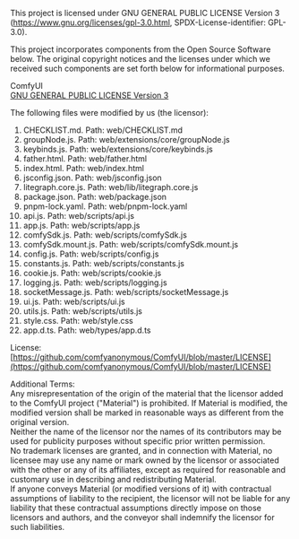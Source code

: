 This project is licensed under GNU GENERAL PUBLIC LICENSE Version 3 (https://www.gnu.org/licenses/gpl-3.0.html, SPDX-License-identifier: GPL-3.0).

This project incorporates components from the Open Source Software below. 
The original copyright notices and the licenses under which we received such components are set forth below for informational purposes. 

ComfyUI<br/>
[GNU GENERAL PUBLIC LICENSE Version 3](https://www.gnu.org/licenses/gpl-3.0.html)

The following files were modified by us (the licensor):
1. CHECKLIST.md. Path: web/CHECKLIST.md
2. groupNode.js. Path: web/extensions/core/groupNode.js
3. keybinds.js. Path: web/extensions/core/keybinds.js
4. father.html. Path: web/father.html
5. index.html. Path: web/index.html
6. jsconfig.json. Path: web/jsconfig.json
7. litegraph.core.js. Path: web/lib/litegraph.core.js
8. package.json. Path: web/package.json
9. pnpm-lock.yaml. Path: web/pnpm-lock.yaml
10. api.js. Path: web/scripts/api.js
11. app.js. Path: web/scripts/app.js
12. comfySdk.js. Path: web/scripts/comfySdk.js
13. comfySdk.mount.js. Path: web/scripts/comfySdk.mount.js
14. config.js. Path: web/scripts/config.js
15. constants.js. Path: web/scripts/constants.js
16. cookie.js. Path: web/scripts/cookie.js
17. logging.js. Path: web/scripts/logging.js
18. socketMessage.js. Path: web/scripts/socketMessage.js
19. ui.js. Path: web/scripts/ui.js
20. utils.js. Path: web/scripts/utils.js
21. style.css. Path: web/style.css
22. app.d.ts. Path: web/types/app.d.ts  

License: [https://github.com/comfyanonymous/ComfyUI/blob/master/LICENSE](https://github.com/comfyanonymous/ComfyUI/blob/master/LICENSE)

Additional Terms:<br/>
Any misrepresentation of the origin of the material that the licensor added to the ComfyUI project ("Material") is prohibited. If Material is modified, the modified version shall be marked in reasonable ways as different from the original version.<br/>
Neither the name of the licensor nor the names of its contributors may be used for publicity purposes without specific prior written permission.<br/>
No trademark licenses are granted, and in connection with Material, no licensee may use any name or mark owned by the licensor or associated with the other or any of its affiliates, except as required for reasonable and customary use in describing and redistributing Material.<br/>
If anyone conveys Material (or modified versions of it) with contractual assumptions of liability to the recipient, the licensor will not be liable for any liability that these contractual assumptions directly impose on those licensors and authors, and the conveyor shall indemnify the licensor for such liabilities.